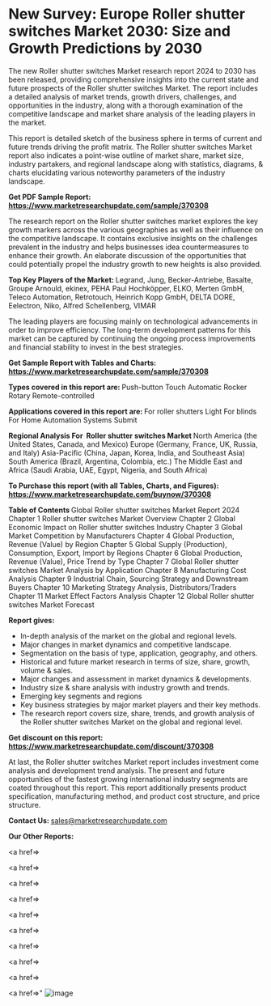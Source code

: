 # New Survey: Europe Roller shutter switches Market 2030: Size and Growth Predictions by 2030

The new Roller shutter switches Market research report 2024 to 2030 has been released, providing comprehensive insights into the current state and future prospects of the Roller shutter switches Market. The report includes a detailed analysis of market trends, growth drivers, challenges, and opportunities in the industry, along with a thorough examination of the competitive landscape and market share analysis of the leading players in the market.

This report is detailed sketch of the business sphere in terms of current and future trends driving the profit matrix. The Roller shutter switches Market report also indicates a point-wise outline of market share, market size, industry partakers, and regional landscape along with statistics, diagrams, &amp; charts elucidating various noteworthy parameters of the industry landscape.

<strong><b>Get PDF Sample Report: <a href=https://www.marketresearchupdate.com/sample/370308>https://www.marketresearchupdate.com/sample/370308</a></b></strong>

The research report on the Roller shutter switches market explores the key growth markers across the various geographies as well as their influence on the competitive landscape. It contains exclusive insights on the challenges prevalent in the industry and helps businesses idea countermeasures to enhance their growth. An elaborate discussion of the opportunities that could potentially propel the industry growth to new heights is also provided.

<strong><b>Top Key Players of the Market:
</b></strong>Legrand, Jung, Becker-Antriebe, Basalte, Groupe Arnould, ekinex, PEHA Paul Hochköpper, ELKO, Merten GmbH, Teleco Automation, Retrotouch, Heinrich Kopp GmbH, DELTA DORE, Eelectron, Niko, Alfred Schellenberg, VIMAR<strong><b>
</b></strong>

The leading players are focusing mainly on technological advancements in order to improve efficiency. The long-term development patterns for this market can be captured by continuing the ongoing process improvements and financial stability to invest in the best strategies.

<strong><b>Get Sample Report with Tables and Charts: <a href=https://www.marketresearchupdate.com/sample/370308>https://www.marketresearchupdate.com/sample/370308</a></b></strong>

<strong><b>Types covered in this report are:
</b></strong>Push-button
Touch
Automatic
Rocker
Rotary
Remote-controlled<strong><b>
</b></strong>

<strong><b>Applications covered in this report are:
</b></strong>For roller shutters
Light
For blinds
For Home Automation Systems
Submit<strong><b>
</b></strong>

<strong><b>Regional Analysis For  Roller shutter switches Market</b></strong><strong><b>
</b></strong>North America (the United States, Canada, and Mexico)
Europe (Germany, France, UK, Russia, and Italy)
Asia-Pacific (China, Japan, Korea, India, and Southeast Asia)
South America (Brazil, Argentina, Colombia, etc.)
The Middle East and Africa (Saudi Arabia, UAE, Egypt, Nigeria, and South Africa)

<strong><b>To Purchase this report (with all Tables, Charts, and Figures): <a href=https://www.marketresearchupdate.com/buynow/370308>https://www.marketresearchupdate.com/buynow/370308</a></b></strong>

<strong><b>Table of Contents</b></strong><strong><b>
</b></strong>Global Roller shutter switches Market Report 2024
Chapter 1 Roller shutter switches Market Overview
Chapter 2 Global Economic Impact on Roller shutter switches Industry
Chapter 3 Global Market Competition by Manufacturers
Chapter 4 Global Production, Revenue (Value) by Region
Chapter 5 Global Supply (Production), Consumption, Export, Import by Regions
Chapter 6 Global Production, Revenue (Value), Price Trend by Type
Chapter 7 Global Roller shutter switches Market Analysis by Application
Chapter 8 Manufacturing Cost Analysis
Chapter 9 Industrial Chain, Sourcing Strategy and Downstream Buyers
Chapter 10 Marketing Strategy Analysis, Distributors/Traders
Chapter 11 Market Effect Factors Analysis
Chapter 12 Global Roller shutter switches Market Forecast

<strong><b>Report gives:</b></strong>

- In-depth analysis of the market on the global and regional levels.
- Major changes in market dynamics and competitive landscape.
- Segmentation on the basis of type, application, geography, and others.
- Historical and future market research in terms of size, share, growth, volume &amp; sales.
- Major changes and assessment in market dynamics &amp; developments.
- Industry size &amp; share analysis with industry growth and trends.
- Emerging key segments and regions
- Key business strategies by major market players and their key methods.
- The research report covers size, share, trends, and growth analysis of the Roller shutter switches Market on the global and regional level.

<strong><b>Get discount on this report: <a href=https://www.marketresearchupdate.com/discount/370308>https://www.marketresearchupdate.com/discount/370308</a></b></strong>

At last, the Roller shutter switches Market report includes investment come analysis and development trend analysis. The present and future opportunities of the fastest growing international industry segments are coated throughout this report. This report additionally presents product specification, manufacturing method, and product cost structure, and price structure.

<strong><b>Contact Us:
</b></strong>sales@marketresearchupdate.com

<strong>Our Other Reports:</strong>

<a href=></a>

<a href=></a>

<a href=></a>

<a href=></a>

<a href=></a>

<a href=></a>

<a href=></a>

<a href=></a>

<a href=></a>

<a href=></a>"
![image](https://github.com/Gayatrikarjule/Market-Analysis-360/assets/97346546/516ab3ff-f82f-445d-aa61-f7f5ad253d63)

